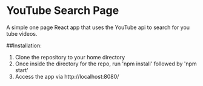 # YouTube Search Page

A simple one page React app that uses the YouTube api to search for you tube videos.

##Installation:

1. Clone the repository to your home directory
2. Once inside the directory for the repo, run 'npm install' followed by 'npm start'
3. Access the app via http://localhost:8080/ 
